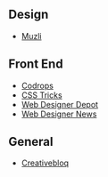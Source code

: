 Design
--------

* [Muzli](https://muz.li/)


Front End
--------

* [Codrops](https://tympanus.net/codrops/)
* [CSS Tricks](https://css-tricks.com/)
* [Web Designer Depot](https://www.webdesignerdepot.com/)
* [Web Designer News](http://www.webdesignernews.com/)


General
--------

* [Creativebloq](http://www.creativebloq.com/)
